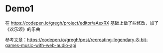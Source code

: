 # Demo1
在 https://codepen.io/gregh/project/editor/aAexRX 基础上做了些修改，加了《欢乐颂》的乐曲

参考文章：https://codepen.io/gregh/post/recreating-legendary-8-bit-games-music-with-web-audio-api
